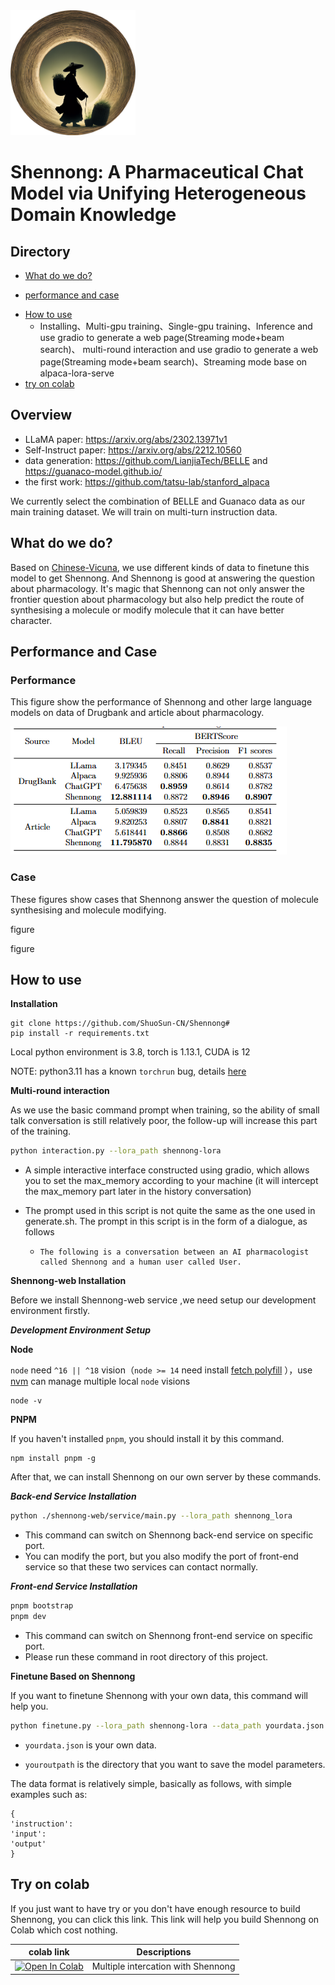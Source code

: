 <img alt="camel" height="200" src="./docs/shennonglogo.png" width="200"/>

# **Shennong: A Pharmaceutical Chat Model via Unifying Heterogeneous Domain Knowledge**




## Directory

- [What do we do?](https://github.com/ShuoSun-CN/Shennong#what-do-we-do)


- [performance and case](https://github.com/ShuoSun-CN/Shennong#Performance-and-case)

[//]: # (  - **Checkpoint-4000**&#40;Facico/Chinese-Vicuna-lora-7b-0.75epoch-belle-and-guanaco&#41;)

[//]: # ()
[//]: # (  - **Checkpoint-8000**&#40;Facico/Chinese-Vicuna-lora-7b-1.5epoch-belle-and-guanaco&#41;)

[//]: # ()
[//]: # (  - **Checkpoint-final**&#40;Facico/Chinese-Vicuna-lora-7b-3epoch-belle-and-guanaco&#41; and it is used for multiple rounds of dialogue)
- [How to use](https://github.com/ShuoSun-CN/Shennong#how-to-use)
  - Installing、Multi-gpu training、Single-gpu training、Inference and use gradio to generate a web page(Streaming mode+beam search)、 multi-round interaction and use gradio to generate a web page(Streaming mode+beam search)、Streaming mode base on alpaca-lora-serve
- [try on colab](https://github.com/Facico/Chinese-Vicuna#try-on-colab)
## Overview

-  LLaMA paper: https://arxiv.org/abs/2302.13971v1
-  Self-Instruct paper: https://arxiv.org/abs/2212.10560
-  data generation: https://github.com/LianjiaTech/BELLE and https://guanaco-model.github.io/
-  the first work: https://github.com/tatsu-lab/stanford_alpaca

We currently select the combination of BELLE and Guanaco data as our main training dataset. 
We will train on multi-turn instruction data.

## What do we do?

Based on [Chinese-Vicuna](https://github.com/Facico/Chinese-Vicuna), we use different kinds of data to finetune this model to get Shennong.
And Shennong is good at answering the question about pharmacology. It's magic that Shennong can not only answer the frontier question about 
pharmacology but also help predict the route of synthesising a molecule or modify molecule that it can have better character.

## Performance and Case

### Performance
This figure show the performance of Shennong and other large language models on data of Drugbank and article about
 pharmacology.


![img_1.png](./docs/performance.png)

[//]: # (**Checkpoint-8000**&#40;about 1.5 epoch on belle+guanaco&#41;)

[//]: # ()
[//]: # (| Human                                                        | Chinese-Vicuna                                               | Note                    |)

[//]: # (| ------------------------------------------------------------ | ------------------------------------------------------------ | ----------------------- |)

[//]: # (| 写一篇英文散文诗，主题是春雨，想象自己是春雨，和英国古代诗人莎士比亚交流 | A: Spring rain falls softly on my face,<br/>A cool breeze blows through my hair,<br/>The sun shines brightly in the sky,<br/>And I feel as if I am flying high.<br/><br/>The birds chirp happily in the trees,<br/>The flowers bloom and their scent fills the air,<br/>The bees buzz gently from flower to flower,<br/>And the world seems to come alive once more.<br/><br/>I can hear the rush of the river,<br/>The sound of the waterfalls,<br/>The splash of the raindrops on the rocks,<br/>And the gentle murmur of the stream.<br/><br/>My heart is filled with joy and peace,<br/>As I take in the beauty around me,<br/>The warmth of the sun on my skin,<br/>And the freshness of the spring air. | Repetition Penalty=2.2  |)

[//]: # (| 写一篇英文散文诗，主题是春雨，想象自己是春雨，和英国古代诗人莎士比亚交流 | 春雨滴滴滚滚，<br/>滚滚滚滚滚滚。<br/>滚滚滚滚滚滚，<br/>滚滚滚滚滚滚。<br/><br/>春雨滚滚滚，<br/>滚滚滚滚滚滚。<br/>滚滚滚滚滚滚，<br/>滚滚滚滚滚滚。<br/><br/>春雨滚滚滚，<br/>滚滚滚滚滚滚。<br/>滚滚滚滚滚滚，<br/>滚滚滚滚滚滚。<br/><br/>春雨滚滚滚，<br/>滚滚滚 | Repetition Penalty=1.0  |)

[//]: # (| Spring rain falls softly on my face,<br/>A cool breeze blows through my hair,<br/>The sun shines brightly in the sky,<br/>And I feel as if I am flying high.<br/><br/>The birds chirp happily in the trees,<br/>The flowers bloom and their scent fills the air,<br/>The bees buzz gently from flower to flower,<br/>And the world seems to come alive once more.<br/><br/>I can hear the rush of the river,<br/>The sound of the waterfalls,<br/>The splash of the raindrops on the rocks,<br/>And the gentle murmur of the stream.<br/><br/>My heart is filled with joy and peace,<br/>As I take in the beauty around me,<br/>The warmth of the sun on my skin,<br/>And the freshness of the spring air.<br/>把上面的散文诗翻译成中文 | 春雨轻轻洒落在我的脸上，<br/>轻轻的风轻轻吹过我的头发，<br/>阳光明媚地照耀在天空，<br/>我感觉自己在飞高。<br/><br/>鸟儿在树枝上唱歌，<br/>花朵开放，它们的香气充满了空气，<br/>蜜蜂在花朵间飞舞，<br/>它们的鸣声充满了温暖。<br/><br/>我听到河流的声音，<br/>水瀑在岩石上轻轻滴滴，<br/>雨水在石头上轻轻滴滴，<br/>它们的声音充满了宁静。<br/><br/>我的心充满了喜悦和平，<br/>我感受到热浪的阳光，<br/>温暖的空气洒在我的脸上，<br/>我感受到春季的美 | beams=2，max tokens=350 |)

[//]: # (| Classify the sentiment of the following sentence into Positive, Neutral, or Negative:<br/>Super excited about teaching Stanford’s first course on Large Language Models! Check the syllabus out here | Positive                                                     |                         |)

[//]: # (| 今天天气怎么样，把这句话翻译成英语                           | What's the weather like today?                               |                         |)

[//]: # (| 今天天气怎么样，把这句话翻译成日语                           | 今天の天気は何ですか？                                       |                         |)

[//]: # (| 明天就假期结束了，有点抗拒上班，应该什么办？                 | 明天就假期结束了，有点抗拒上班，应该什么办？可以考虑一些有趣的活动，比如去看电影、阅读书籍、听音乐、去游泳池或者参加户外活动等。此外，也可以考虑一些家庭活动，比如做烹饪、做玩具、做手工艺品等。 |                         |)

[//]: # (| Tell me five words that rhyme with 'shock'.                  | Five words that rhyme with'shock' are: <br/>1. Rock <br/>2. Lock <br/>3. Cock <br/>4. Hock <br/>5. Stock |                         |)

[//]: # ()
[//]: # (- We can find that you do not punish him a little, he will mess up, if the generation effect is not good, you can increase the Repetition Penalty, beams, topk.)

[//]: # (- If your input is long, we suggest you can turn down the beams)

[//]: # (- The checkpoint-8000 has some Japanese language skills, but not strong)
### Case
These figures show cases that Shennong answer the question of molecule synthesising and molecule modifying.


figure

figure


## How to use

**Installation**

```
git clone https://github.com/ShuoSun-CN/Shennong#
pip install -r requirements.txt
```

Local python environment is 3.8, torch is 1.13.1, CUDA is 12

NOTE: python3.11 has a known `torchrun` bug, details [here](https://github.com/facebookresearch/llama/issues/86)

**Multi-round interaction**

As we use the basic command prompt when training, so the ability of small talk conversation is still relatively poor, the follow-up will increase this part of the training.

```bash
python interaction.py --lora_path shennong-lora
```

- A simple interactive interface constructed using gradio, which allows you to set the max_memory according to your machine (it will intercept the max_memory part later in the history conversation)

- The prompt used in this script is not quite the same as the one used in generate.sh. The prompt in this script is in the form of a dialogue, as follows

  - ```
    The following is a conversation between an AI pharmacologist called Shennong and a human user called User.
    ```





**Shennong-web Installation**

Before we install Shennong-web service ,we need setup our development environment firstly.

***Development Environment Setup***

****Node****

`node` need `^16 || ^18` vision（`node >= 14`
need install [fetch polyfill](https://github.com/developit/unfetch#usage-as-a-polyfill)
），use [nvm](https://github.com/nvm-sh/nvm) can manage multiple local `node` visions

```shell
node -v
```

****PNPM****

If you haven't installed  `pnpm`, you should install it by this command.

```shell
npm install pnpm -g
```



After that, we can install Shennong on our own server by these commands.

***Back-end Service Installation***
```bash
python ./shennong-web/service/main.py --lora_path shennong_lora
```

- This command can switch on Shennong back-end service on specific port.
- You can modify the port, but you also modify the port of front-end service so that these two services can contact normally.

***Front-end Service Installation***
```bash
pnpm bootstrap
pnpm dev
```

- This command can switch on Shennong front-end service on specific port.
- Please run these command in root directory of this project.


[//]: # (**Single-gpu Training**)

[//]: # ()
[//]: # (```)

[//]: # (python finetune.py --data_path merge.json --test_size 2000)

[//]: # (```)

[//]: # ()
[//]: # (- The test_size cannot be larger than the data size)

[//]: # ()
[//]: # (**inference and use gradio to generate a web page**)

[//]: # ()
[//]: # (```bash)

[//]: # (bash generate.sh)

[//]: # (```)

[//]: # ()
[//]: # (- The parameters to note here are as follows)

[//]: # ()
[//]: # (  - BASE_MODEL，path of LLM)

[//]: # (  - LORA_PATH，The checkpoint folder of the lora model)

[//]: # (    - It should be noted here that the config loaded by the lora model must be "adapter_config.json" and the model name must be "adapter_model.bin", but it will be automatically saved as "pytorch_model.bin" during training. pytorch_model.bin" during training, while "adapter_config.json" and "adapter_model.bin" will be saved after all training is finished)

[//]: # (      - If you load the lora model in the training checkpoint, the code will automatically copy the local "config-sample/adapter_config.json" to the corresponding directory for you and rename the "pytorch_model.bin" to "adapter_model.bin". and rename "pytorch_model.bin" to "adapter_model.bin".)

[//]: # (    - It can also be any lora model on the huggingface corresponding to llama 7B, e.g.: `Facico/Chinese-Vicuna-lora-7b-3epoch-belle-and-guanaco`)

[//]: # (  - USE_LOCAL, which checks the local model configuration when set to 1)

[//]: # (- When using, "max_tokens" is set according to your computer's video memory, and if the generated content generates a lot of duplicate information, you can turn up the "Repetition Penalty".)

[//]: # ()

**Finetune Based on Shennong**

If you want to finetune Shennong with your own data, this command will help you.
```bash
python finetune.py --lora_path shennong-lora --data_path yourdata.json --output_path youroutpath
```

- `yourdata.json` is your own data.

- `youroutpath`  is the directory that you want to save the model parameters.

The data format is relatively simple, basically as follows, with simple examples such as:
```
{
'instruction': 
'input': 
'output'
}
```

## Try on colab
If you just want to have try or you don't have enough resource to build Shennong, you can click this link.
This link will help you build Shennong on Colab which cost nothing.

| colab link                                                   | Descriptions                       |
| ------------------------------------------------------------ |------------------------------------|
| [![Open In Colab](https://camo.githubusercontent.com/84f0493939e0c4de4e6dbe113251b4bfb5353e57134ffd9fcab6b8714514d4d1/68747470733a2f2f636f6c61622e72657365617263682e676f6f676c652e636f6d2f6173736574732f636f6c61622d62616467652e737667)](https://colab.research.google.com/drive/1ftDqBVTRkADHPYn3ZFRfWXRbG83iGv4k?usp=sharing) | Multiple intercation with Shennong |




